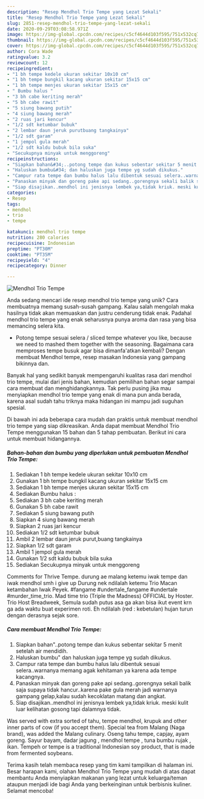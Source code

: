 ```yaml
---
description: "Resep Mendhol Trio Tempe yang Lezat Sekali"
title: "Resep Mendhol Trio Tempe yang Lezat Sekali"
slug: 2851-resep-mendhol-trio-tempe-yang-lezat-sekali
date: 2020-09-29T03:08:58.971Z
image: https://img-global.cpcdn.com/recipes/c5cf4644d103f595/751x532cq70/mendhol-trio-tempe-foto-resep-utama.jpg
thumbnail: https://img-global.cpcdn.com/recipes/c5cf4644d103f595/751x532cq70/mendhol-trio-tempe-foto-resep-utama.jpg
cover: https://img-global.cpcdn.com/recipes/c5cf4644d103f595/751x532cq70/mendhol-trio-tempe-foto-resep-utama.jpg
author: Cora Wade
ratingvalue: 3.2
reviewcount: 12
recipeingredient:
- "1 bh tempe kedele ukuran sekitar 10x10 cm"
- "1 bh tempe bungkil kacang ukuran sekitar 15x15 cm"
- "1 bh tempe menjes ukuran sekitar 15x15 cm"
- " Bumbu halus "
- "3 bh cabe keriting merah"
- "5 bh cabe rawit"
- "5 siung bawang putih"
- "4 siung bawang merah"
- "2 ruas jari kencur"
- "1/2 sdt ketumbar bubuk"
- "2 lembar daun jeruk purutbuang tangkainya"
- "1/2 sdt garam"
- "1 jempol gula merah"
- "1/2 sdt kaldu bubuk bila suka"
- "Secukupnya minyak untuk menggoreng"
recipeinstructions:
- "Siapkan bahan&#34;..potong tempe dan kukus sebentar sekitar 5 menit setelah air mendidih."
- "Haluskan bumbu&#34; dan haluskan juga tempe yg sudah dikukus."
- "Campur rata tempe dan bumbu halus lalu dibentuk sesuai selera..warnanya memang agak kehitaman ya karena ada tempe kacangnya."
- "Panaskan minyak dan goreng pake api sedang..gorengnya sekali balik saja supaya tidak hancur..karena pake gula merah jadi warnanya gampang gelap,kalau sudah kecoklatan matang dan angkat."
- "Siap disajikan..mendhol ini jenisnya lembek ya,tidak kriuk. meski kulit luar kelihatan gosong tapi dalamnya tidak."
categories:
- Resep
tags:
- mendhol
- trio
- tempe

katakunci: mendhol trio tempe 
nutrition: 280 calories
recipecuisine: Indonesian
preptime: "PT30M"
cooktime: "PT35M"
recipeyield: "4"
recipecategory: Dinner

---
```



![Mendhol Trio Tempe](https://img-global.cpcdn.com/recipes/c5cf4644d103f595/751x532cq70/mendhol-trio-tempe-foto-resep-utama.jpg)

Anda sedang mencari ide resep mendhol trio tempe yang unik? Cara membuatnya memang susah-susah gampang. Kalau salah mengolah maka hasilnya tidak akan memuaskan dan justru cenderung tidak enak. Padahal mendhol trio tempe yang enak seharusnya punya aroma dan rasa yang bisa memancing selera kita.

* Potong tempe sesuai selera / sliced tempe whatever you like, because we need to mashed them together with the seasoning. Bagaimana cara memproses tempe busuk agar bisa dimanfa&#39;atkan kembali? Dengan membuat Mendhol tempe, resep masakan Indonesia yang gampang bikinnya dan.

Banyak hal yang sedikit banyak mempengaruhi kualitas rasa dari mendhol trio tempe, mulai dari jenis bahan, kemudian pemilihan bahan segar sampai cara membuat dan menghidangkannya. Tak perlu pusing jika mau menyiapkan mendhol trio tempe yang enak di mana pun anda berada, karena asal sudah tahu triknya maka hidangan ini mampu jadi suguhan spesial.


Di bawah ini ada beberapa cara mudah dan praktis untuk membuat mendhol trio tempe yang siap dikreasikan. Anda dapat membuat Mendhol Trio Tempe menggunakan 15 bahan dan 5 tahap pembuatan. Berikut ini cara untuk membuat hidangannya.

<!--inarticleads1-->

##### Bahan-bahan dan bumbu yang diperlukan untuk pembuatan Mendhol Trio Tempe:

1. Sediakan 1 bh tempe kedele ukuran sekitar 10x10 cm
1. Gunakan 1 bh tempe bungkil kacang ukuran sekitar 15x15 cm
1. Sediakan 1 bh tempe menjes ukuran sekitar 15x15 cm
1. Sediakan  Bumbu halus :
1. Sediakan 3 bh cabe keriting merah
1. Gunakan 5 bh cabe rawit
1. Sediakan 5 siung bawang putih
1. Siapkan 4 siung bawang merah
1. Siapkan 2 ruas jari kencur
1. Sediakan 1/2 sdt ketumbar bubuk
1. Ambil 2 lembar daun jeruk purut,buang tangkainya
1. Siapkan 1/2 sdt garam
1. Ambil 1 jempol gula merah
1. Gunakan 1/2 sdt kaldu bubuk bila suka
1. Sediakan Secukupnya minyak untuk menggoreng


Comments for Thrive Tempe. durung ae malang ketemu iwak tempe dan iwak mendhol smh i give up Durung nek ndilalah ketemu Trio Macan ketambahan Iwak Peyek. #fangame #undertale_fangame #undertale #murder_time_trio. Mad time trio (Triple the Madness) OFFICIAL by Hoster. Trio Host Breadweek, Semula sudah putus asa ga akan bisa ikut event krn ga ada waktu buat experimen roti. Eh ndilalah (red : kebetulan) hujan turun dengan derasnya sejak sore. 

<!--inarticleads2-->

##### Cara membuat Mendhol Trio Tempe:

1. Siapkan bahan&#34;..potong tempe dan kukus sebentar sekitar 5 menit setelah air mendidih.
1. Haluskan bumbu&#34; dan haluskan juga tempe yg sudah dikukus.
1. Campur rata tempe dan bumbu halus lalu dibentuk sesuai selera..warnanya memang agak kehitaman ya karena ada tempe kacangnya.
1. Panaskan minyak dan goreng pake api sedang..gorengnya sekali balik saja supaya tidak hancur..karena pake gula merah jadi warnanya gampang gelap,kalau sudah kecoklatan matang dan angkat.
1. Siap disajikan..mendhol ini jenisnya lembek ya,tidak kriuk. meski kulit luar kelihatan gosong tapi dalamnya tidak.


Was served with extra sorted of tahu, tempe mendhol, krupuk and other inner parts of cow (if you accept them). Special tea from Malang (Naga brand), was added the Malang culinary. Oseng tahu tempe, capjay, ayam goreng. Sayur bayam, dadar jagung , mendhol tempe , tuna bumbu rujak , ikan. Tempeh or tempe is a traditional Indonesian soy product, that is made from fermented soybeans. 

Terima kasih telah membaca resep yang tim kami tampilkan di halaman ini. Besar harapan kami, olahan Mendhol Trio Tempe yang mudah di atas dapat membantu Anda menyiapkan makanan yang lezat untuk keluarga/teman ataupun menjadi ide bagi Anda yang berkeinginan untuk berbisnis kuliner. Selamat mencoba!
